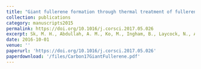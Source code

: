 ```yaml
---
title: "Giant fullerene formation through thermal treatment of fullerene soot"
collection: publications
category: manuscripts2015
permalink: https://doi.org/10.1016/j.corsci.2017.05.026
excerpt: Sk, M. H., Abdullah, A. M., Ko, M., Ingham, B., Laycock, N., Arul, R., & Williams, D. E. (2017). Corrosion Science, 126, 26-36.
date: 2016-10-01
venue: ''
paperurl: 'https://doi.org/10.1016/j.corsci.2017.05.026'
paperdownload: '/files/Carbon17GiantFullerene.pdf'
---
```

